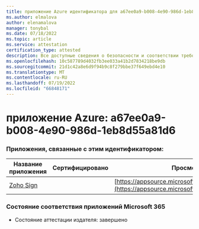 ```yaml
---
title: приложение Azure идентификатора для a67ee0a9-b008-4e90-986d-1eb8d55a81d6
ms.author: elmalova
author: elenamalova
manager: tonybal
ms.date: 07/18/2022
ms.topic: article
ms.service: attestation
certification_type: attested
description: Все доступные сведения о безопасности и соответствии требованиям для a67ee0a9-b008-4e90-986d-1eb8d55a81d6.
ms.openlocfilehash: 10c587789d4032fb3ee033a41b2d7834218be9db
ms.sourcegitcommit: 21d1c42a8e6d9f94b9c8f279bbe37f649ebd4e10
ms.translationtype: MT
ms.contentlocale: ru-RU
ms.lasthandoff: 07/19/2022
ms.locfileid: "66848171"
---
```

# <a name="azure-app-id-a67ee0a9-b008-4e90-986d-1eb8d55a81d6"></a>приложение Azure: a67ee0a9-b008-4e90-986d-1eb8d55a81d6


### <a name="apps-associated-with-this-id"></a>Приложения, связанные с этим идентификатором:
| **Название приложения** | **Сертифицировано** | **Просмотр в AppSource** |
|--------------|---------------|-----------------------|
| [Zoho Sign](../forward/WA104382011.md) |  | [https://appsource.microsoft.com/product/office/WA104382011](https://appsource.microsoft.com/product/office/WA104382011) |

### <a name="microsoft-365-app-compliance-status"></a>Состояние соответствия приложений Microsoft 365
- Состояние аттестации издателя: завершено
